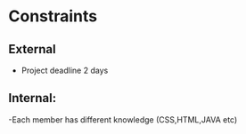 # Constraints

## External

- Project deadline 2 days

## Internal:

-Each member has different knowledge (CSS,HTML,JAVA etc)
